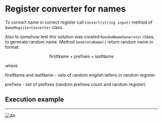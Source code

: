 # Register converter for names

To convert name in correct register call ```Convert(string input)``` method of ```NameRegisterConverter``` class.

Also to somehow test this solution was created ```RandomNameGenerator``` class, to generate random name. Method ```GenerateName()``` return random name in format:

$$\text{firstName} + \text{prefixes} + \text{lastName}$$

where

$\text{firstName}$ and $\text{lastName}$ - sets of random english letters in random register

$\text{prefixes}$ - set of prefixes (random prefixes count and random register)

## Execution example

---

![Alt](https://i.imgur.com/mjqBdIH.png)
